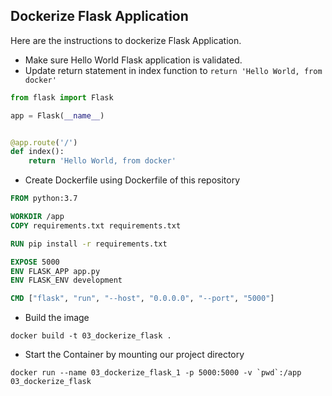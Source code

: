 ## Dockerize Flask Application

Here are the instructions to dockerize Flask Application.
* Make sure Hello World Flask application is validated.
* Update return statement in index function to `return 'Hello World, from docker'`
```python
from flask import Flask

app = Flask(__name__)


@app.route('/')
def index():
    return 'Hello World, from docker'
```
* Create Dockerfile using Dockerfile of this repository
```dockerfile
FROM python:3.7

WORKDIR /app
COPY requirements.txt requirements.txt

RUN pip install -r requirements.txt

EXPOSE 5000
ENV FLASK_APP app.py
ENV FLASK_ENV development

CMD ["flask", "run", "--host", "0.0.0.0", "--port", "5000"]
```
* Build the image
```
docker build -t 03_dockerize_flask .
```
* Start the Container by mounting our project directory
```
docker run --name 03_dockerize_flask_1 -p 5000:5000 -v `pwd`:/app 03_dockerize_flask
```
